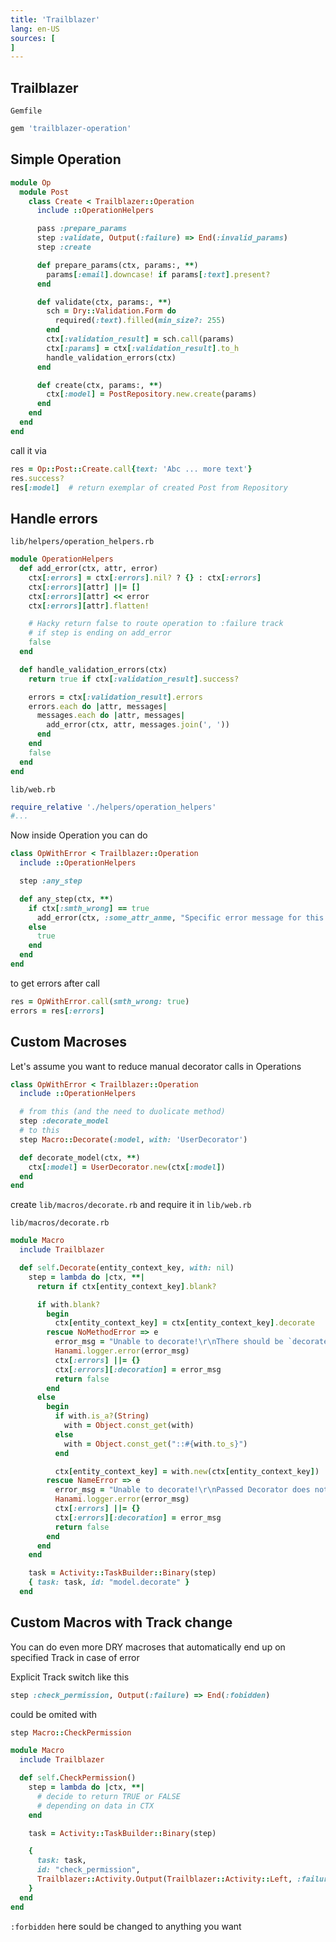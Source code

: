 ```yaml
---
title: 'Trailblazer'
lang: en-US
sources: [
]
---
```


## Trailblazer

`Gemfile`
```ruby
gem 'trailblazer-operation'
```

## Simple Operation

```ruby
module Op
  module Post
    class Create < Trailblazer::Operation
      include ::OperationHelpers

      pass :prepare_params
      step :validate, Output(:failure) => End(:invalid_params)
      step :create

      def prepare_params(ctx, params:, **)
        params[:email].downcase! if params[:text].present?
      end

      def validate(ctx, params:, **)
        sch = Dry::Validation.Form do
          required(:text).filled(min_size?: 255)
        end
        ctx[:validation_result] = sch.call(params)
        ctx[:params] = ctx[:validation_result].to_h
        handle_validation_errors(ctx)
      end

      def create(ctx, params:, **)
        ctx[:model] = PostRepository.new.create(params)
      end
    end
  end
end
```

call it via

```ruby
res = Op::Post::Create.call{text: 'Abc ... more text'}
res.success?
res[:model]  # return exemplar of created Post from Repository
```

## Handle errors

`lib/helpers/operation_helpers.rb`

```ruby {2}
module OperationHelpers
  def add_error(ctx, attr, error)
    ctx[:errors] = ctx[:errors].nil? ? {} : ctx[:errors]
    ctx[:errors][attr] ||= []
    ctx[:errors][attr] << error
    ctx[:errors][attr].flatten!

    # Hacky return false to route operation to :failure track
    # if step is ending on add_error
    false
  end

  def handle_validation_errors(ctx)
    return true if ctx[:validation_result].success?

    errors = ctx[:validation_result].errors
    errors.each do |attr, messages|
      messages.each do |attr, messages|
        add_error(ctx, attr, messages.join(', '))
      end
    end
    false
  end
end
```

`lib/web.rb`
```ruby
require_relative './helpers/operation_helpers'
#...
```

Now inside Operation you can do

```ruby {2,8}
class OpWithError < Trailblazer::Operation
  include ::OperationHelpers

  step :any_step

  def any_step(ctx, **)
    if ctx[:smth_wrong] == true
      add_error(ctx, :some_attr_anme, "Specific error message for this error")
    else
      true
    end
  end
end
```

to get errors after call

```ruby {2}
res = OpWithError.call(smth_wrong: true)
errors = res[:errors]
```

## Custom Macroses

Let's assume you want to reduce manual decorator calls in Operations

```ruby {2,7,9}
class OpWithError < Trailblazer::Operation
  include ::OperationHelpers

  # from this (and the need to duolicate method)
  step :decorate_model
  # to this
  step Macro::Decorate(:model, with: 'UserDecorator')

  def decorate_model(ctx, **)
    ctx[:model] = UserDecorator.new(ctx[:model])
  end
end
```

create `lib/macros/decorate.rb` and require it in `lib/web.rb`

`lib/macros/decorate.rb`
```ruby {5,37,38}
module Macro
  include Trailblazer

  def self.Decorate(entity_context_key, with: nil)
    step = lambda do |ctx, **|
      return if ctx[entity_context_key].blank?

      if with.blank?
        begin
          ctx[entity_context_key] = ctx[entity_context_key].decorate
        rescue NoMethodError => e
          error_msg = "Unable to decorate!\r\nThere should be `decorate` method on decorable or Decorator class passed"
          Hanami.logger.error(error_msg)
          ctx[:errors] ||= {}
          ctx[:errors][:decoration] = error_msg
          return false
        end
      else
        begin
          if with.is_a?(String)
            with = Object.const_get(with)
          else
            with = Object.const_get("::#{with.to_s}")
          end

          ctx[entity_context_key] = with.new(ctx[entity_context_key])
        rescue NameError => e
          error_msg = "Unable to decorate!\r\nPassed Decorator does not exist."
          Hanami.logger.error(error_msg)
          ctx[:errors] ||= {}
          ctx[:errors][:decoration] = error_msg
          return false
        end
      end
    end

    task = Activity::TaskBuilder::Binary(step)
    { task: task, id: "model.decorate" }
  end
```

## Custom Macros with Track change

You can do even more DRY macroses that automatically end up on specified Track in case of error

Explicit Track switch like this

```ruby
step :check_permission, Output(:failure) => End(:fobidden)
```

could be omited with

```ruby
step Macro::CheckPermission
```

```ruby {15}
module Macro
  include Trailblazer

  def self.CheckPermission()
    step = lambda do |ctx, **|
      # decide to return TRUE or FALSE
      # depending on data in CTX
    end

    task = Activity::TaskBuilder::Binary(step)

    {
      task: task,
      id: "check_permission",
      Trailblazer::Activity.Output(Trailblazer::Activity::Left, :failure) => Trailblazer::Activity.End(:forbidden)
    }
  end
end
```

`:forbidden` here sould be changed to anything you want
